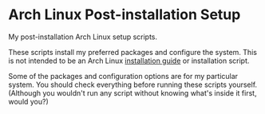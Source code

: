 # Arch Linux Post-installation Setup
My post-installation Arch Linux setup scripts.

These scripts install my preferred packages and configure the system. This is not intended to be an Arch Linux [installation guide](https://wiki.archlinux.org/index.php/Installation_guide) or installation script.

Some of the packages and configuration options are for my particular system. You should check everything before running these scripts yourself. (Although you wouldn't run any script without knowing what's inside it first, would you?)
